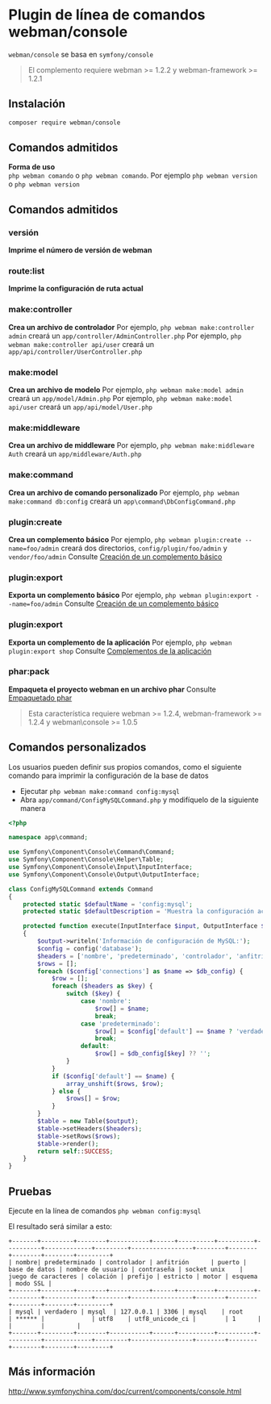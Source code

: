 # Plugin de línea de comandos webman/console

`webman/console` se basa en `symfony/console`

> El complemento requiere webman >= 1.2.2 y webman-framework >= 1.2.1

## Instalación
 
```sh
composer require webman/console
```

## Comandos admitidos
**Forma de uso**  
`php webman comando` o `php webman comando`.
Por ejemplo `php webman version` o `php webman version`

## Comandos admitidos
### versión
**Imprime el número de versión de webman**

### route:list
**Imprime la configuración de ruta actual**

### make:controller
**Crea un archivo de controlador** 
Por ejemplo, `php webman make:controller admin` creará un `app/controller/AdminController.php`
Por ejemplo, `php webman make:controller api/user` creará un `app/api/controller/UserController.php`

### make:model
**Crea un archivo de modelo**
Por ejemplo, `php webman make:model admin` creará un `app/model/Admin.php`
Por ejemplo, `php webman make:model api/user` creará un `app/api/model/User.php`

### make:middleware
**Crea un archivo de middleware**
Por ejemplo, `php webman make:middleware Auth` creará un `app/middleware/Auth.php`

### make:command
**Crea un archivo de comando personalizado**
Por ejemplo, `php webman make:command db:config` creará un `app\command\DbConfigCommand.php`

### plugin:create
**Crea un complemento básico**
Por ejemplo, `php webman plugin:create --name=foo/admin` creará dos directorios, `config/plugin/foo/admin` y `vendor/foo/admin`
Consulte [Creación de un complemento básico](/doc/webman/plugin/create.html)

### plugin:export
**Exporta un complemento básico**
Por ejemplo, `php webman plugin:export --name=foo/admin` 
Consulte [Creación de un complemento básico](/doc/webman/plugin/create.html)

### plugin:export
**Exporta un complemento de la aplicación**
Por ejemplo, `php webman plugin:export shop`
Consulte [Complementos de la aplicación](/doc/webman/plugin/app.html)

### phar:pack
**Empaqueta el proyecto webman en un archivo phar**
Consulte [Empaquetado phar](/doc/webman/others/phar.html)
> Esta característica requiere webman >= 1.2.4, webman-framework >= 1.2.4 y webman\console >= 1.0.5

## Comandos personalizados
Los usuarios pueden definir sus propios comandos, como el siguiente comando para imprimir la configuración de la base de datos

* Ejecutar `php webman make:command config:mysql`
* Abra `app/command/ConfigMySQLCommand.php` y modifíquelo de la siguiente manera

```php
<?php

namespace app\command;

use Symfony\Component\Console\Command\Command;
use Symfony\Component\Console\Helper\Table;
use Symfony\Component\Console\Input\InputInterface;
use Symfony\Component\Console\Output\OutputInterface;

class ConfigMySQLCommand extends Command
{
    protected static $defaultName = 'config:mysql';
    protected static $defaultDescription = 'Muestra la configuración actual del servidor MySQL';

    protected function execute(InputInterface $input, OutputInterface $output)
    {
        $output->writeln('Información de configuración de MySQL:');
        $config = config('database');
        $headers = ['nombre', 'predeterminado', 'controlador', 'anfitrión', 'puerto', 'base de datos', 'nombre de usuario', 'contraseña', 'socket unix', 'juego de caracteres', 'colación', 'prefijo', 'estricto', 'motor', 'esquema', 'modo SSL'];
        $rows = [];
        foreach ($config['connections'] as $name => $db_config) {
            $row = [];
            foreach ($headers as $key) {
                switch ($key) {
                    case 'nombre':
                        $row[] = $name;
                        break;
                    case 'predeterminado':
                        $row[] = $config['default'] == $name ? 'verdadero' : 'falso';
                        break;
                    default:
                        $row[] = $db_config[$key] ?? '';
                }
            }
            if ($config['default'] == $name) {
                array_unshift($rows, $row);
            } else {
                $rows[] = $row;
            }
        }
        $table = new Table($output);
        $table->setHeaders($headers);
        $table->setRows($rows);
        $table->render();
        return self::SUCCESS;
    }
}
```
  
## Pruebas

Ejecute en la línea de comandos `php webman config:mysql`

El resultado será similar a esto:
```
+-------+---------+--------+-----------+------+----------+----------+----------+-------------+---------+-----------------+--------+--------+--------+--------+---------+
| nombre| predeterminado | controlador | anfitrión      | puerto | base de datos | nombre de usuario | contraseña | socket unix    | juego de caracteres | colación | prefijo | estricto | motor | esquema | modo SSL |
+-------+---------+--------+-----------+------+----------+----------+----------+-------------+---------+-----------------+--------+--------+--------+--------+---------+
| mysql | verdadero | mysql  | 127.0.0.1 | 3306 | mysql    | root     | ****** |             | utf8    | utf8_unicode_ci |        | 1      |        |        |         |
+-------+---------+--------+-----------+------+----------+----------+----------+-------------+---------+-----------------+--------+--------+--------+--------+---------+
```

## Más información
http://www.symfonychina.com/doc/current/components/console.html
